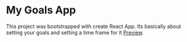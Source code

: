 # My Goals App

This project was bootstrapped with create React App. Its basically about setting your goals and setting a time frame for it [Preview](https://celebrated-rolypoly-923ee4.netlify.app).
